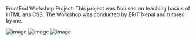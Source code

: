 FrontEnd Workshop Project:
This project was focused on teaching basics of HTML ans CSS. The Workshop was conducted by ERIT Nepal and tutored by me.

![image](https://user-images.githubusercontent.com/67232409/163851975-746c5771-50b3-445f-adeb-c10cf61903de.png)
![image](https://user-images.githubusercontent.com/67232409/163852045-9f049910-9f9f-4903-944b-e29ca356e36f.png)
![image](https://user-images.githubusercontent.com/67232409/163852104-59099e94-af30-4694-8578-63d1a3bb35a3.png)
